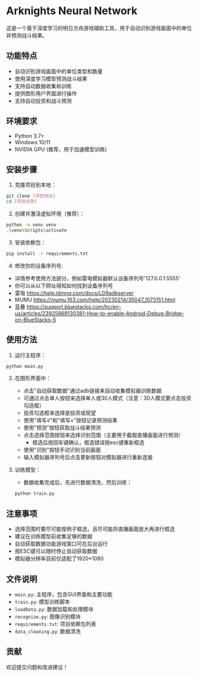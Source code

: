 # Arknights Neural Network

这是一个基于深度学习的明日方舟游戏辅助工具，用于自动识别游戏画面中的单位并预测战斗结果。

## 功能特点

- 自动识别游戏画面中的单位类型和数量
- 使用深度学习模型预测战斗结果
- 支持自动数据收集和训练
- 提供图形用户界面进行操作
- 支持自动投资和战斗预测

## 环境要求

- Python 3.7+
- Windows 10/11
- NVIDIA GPU (推荐，用于加速模型训练)

## 安装步骤

1. 克隆项目到本地：
```bash
git clone [项目地址]
cd [项目目录]
```

2. 创建并激活虚拟环境（推荐）：
```bash
python -m venv venv
.\venv\Scripts\activate
```

3. 安装依赖包：
```bash
pip install -r requirements.txt
```

4. 修改你的设备序列号:
- 详情参考使用方法部分，例如雷电模拟器默认设备序列号'127.0.0.1:5555'
- 你可以从以下网址得知如何找到设备序列号
- 雷电 https://help.ldmnq.com/docs/LD9adbserver
- MUMU https://mumu.163.com/help/20230214/35047_1073151.html
- 蓝叠 https://support.bluestacks.com/hc/en-us/articles/23925869130381-How-to-enable-Android-Debug-Bridge-on-BlueStacks-5


## 使用方法

1. 运行主程序：
```bash
python main.py
```

2. 在图形界面中：
   - 点击"自动获取数据"通过adb链接来自动收集模拟器训练数据
   - 可通过点击单人按钮来选择单人或30人模式（注意：30人模式要点击投资勾选框）
   - 投资勾选框来选择是投资或观望
   - 使用"填写√"和"填写×"按钮记录预测结果
   - 使用"预测"按钮获取战斗结果预测
   - 点击选择范围按钮来选择识别范围（主要用于截取直播画面进行预测）
     - 框选后按回车键确认，框选错误按esc键重新框选
   - 使用"识别"按钮手动识别当前画面
   - 输入模拟器序列号后点击更新按钮对模拟器进行重新连接


3. 训练模型：
   - 数据收集完成后，先进行数据清洗，然后训练：
   ```bash
   python train.py
   ```

## 注意事项

- 选择范围时要尽可能按例子框选，且尽可能将直播画面放大再进行框选
- 建议在训练模型前收集足够的数据
- 自动获取数据功能游戏窗口可在后台运行
- 按ESC键可以随时停止自动获取数据
- 模拟器分辨率目前仅适配了1920*1080

## 文件说明

- `main.py`: 主程序，包含GUI界面和主要功能
- `train.py`: 模型训练脚本
- `loadData.py`: 数据加载和处理模块
- `recognize.py`: 图像识别模块
- `requirements.txt`: 项目依赖包列表
- `data_cleaning.py`: 数据清洗

## 贡献

欢迎提交问题和改进建议！ 

